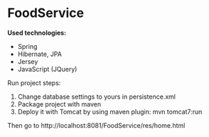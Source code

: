FoodService
===========

**Used technologies:**
* Spring 
* Hibernate, JPA
* Jersey
* JavaScript (JQuery)

Run project steps:
1) Change database settings to yours in persistence.xml
2) Package project with maven
3) Deploy it with Tomcat by using maven plugin: mvn tomcat7:run

Then go to http://localhost:8081/FoodService/res/home.html